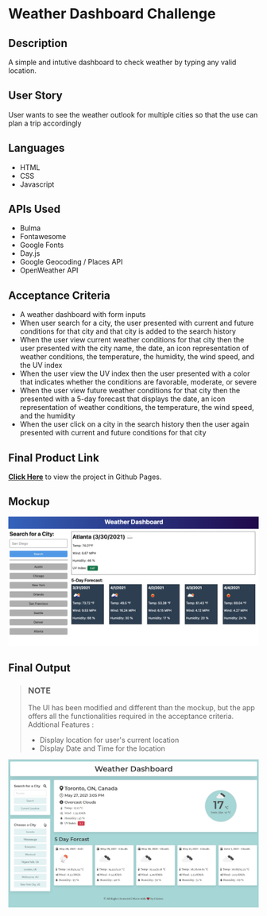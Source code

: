 # Weather Dashboard Challenge

## Description
A simple and intutive dashboard to check weather by typing any valid location.

## User Story
User wants to see the weather outlook for multiple cities so that the use can plan a trip accordingly

## Languages
- HTML
- CSS
- Javascript

## APIs Used
- Bulma 
- Fontawesome
- Google Fonts
- Day.js
- Google Geocoding / Places API
- OpenWeather API

## Acceptance Criteria
- A weather dashboard with form inputs
- When user search for a city, the user presented with current and future conditions for that city and that city is added to the search history
- When the user view current weather conditions for that city then the user presented with the city name, the date, an icon representation of weather conditions, the temperature, the humidity, the wind speed, and the UV index
- When the user view the UV index then the user presented with a color that indicates whether the conditions are favorable, moderate, or severe
- When the user view future weather conditions for that city then the presented with a 5-day forecast that displays the date, an icon representation of weather conditions, the temperature, the wind speed, and the humidity
- When the user click on a city in the search history then the user again presented with current and future conditions for that city

## Final Product Link
[**Click Here**](https://pravton.github.io/weather-dashboard/) to view the project in Github Pages.

## Mockup
![Mockup Image!](./assets/images/mockup.png "Mockup")

## Final Output
>### NOTE
>The UI has been modified and different than the mockup, but the app offers all the functionalities required in the acceptance criteria.
> Addtional Features : 
> - Display location for user's current location
> - Display Date and Time for the location

![Final Output Of The Website!](./assets/images/final-product.JPG "Final Output Of The Website")